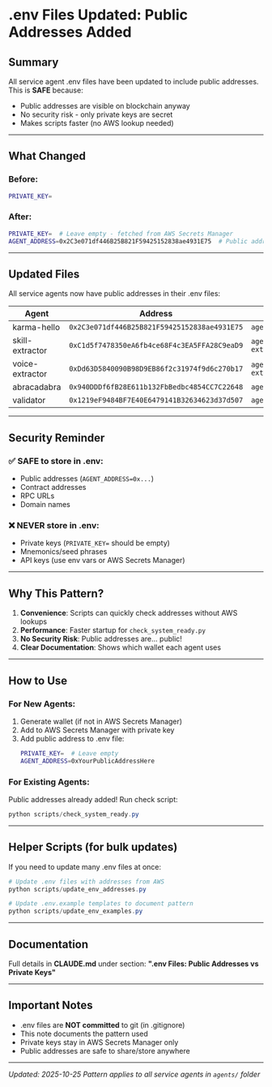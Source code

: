 # .env Files Updated: Public Addresses Added

## Summary

All service agent .env files have been updated to include public addresses. This is **SAFE** because:
- Public addresses are visible on blockchain anyway
- No security risk - only private keys are secret
- Makes scripts faster (no AWS lookup needed)

---

## What Changed

### Before:
```bash
PRIVATE_KEY=
```

### After:
```bash
PRIVATE_KEY=  # Leave empty - fetched from AWS Secrets Manager
AGENT_ADDRESS=0x2C3e071df446B25B821F59425152838ae4931E75  # Public address (safe to store)
```

---

## Updated Files

All service agents now have public addresses in their .env files:

| Agent | Address | Location |
|-------|---------|----------|
| karma-hello | `0x2C3e071df446B25B821F59425152838ae4931E75` | `agents/karma-hello/.env` |
| skill-extractor | `0xC1d5f7478350eA6fb4ce68F4c3EA5FFA28C9eaD9` | `agents/skill-extractor/.env` |
| voice-extractor | `0xDd63D5840090B98D9EB86f2c31974f9d6c270b17` | `agents/voice-extractor/.env` |
| abracadabra | `0x940DDDf6fB28E611b132FbBedbc4854CC7C22648` | `agents/abracadabra/.env` |
| validator | `0x1219eF9484BF7E40E6479141B32634623d37d507` | `agents/validator/.env` |

---

## Security Reminder

### ✅ SAFE to store in .env:
- Public addresses (`AGENT_ADDRESS=0x...`)
- Contract addresses
- RPC URLs
- Domain names

### ❌ NEVER store in .env:
- Private keys (`PRIVATE_KEY=` should be empty)
- Mnemonics/seed phrases
- API keys (use env vars or AWS Secrets Manager)

---

## Why This Pattern?

1. **Convenience**: Scripts can quickly check addresses without AWS lookups
2. **Performance**: Faster startup for `check_system_ready.py`
3. **No Security Risk**: Public addresses are... public!
4. **Clear Documentation**: Shows which wallet each agent uses

---

## How to Use

### For New Agents:

1. Generate wallet (if not in AWS Secrets Manager)
2. Add to AWS Secrets Manager with private key
3. Add public address to .env file:
   ```bash
   PRIVATE_KEY=  # Leave empty
   AGENT_ADDRESS=0xYourPublicAddressHere
   ```

### For Existing Agents:

Public addresses already added! Run check script:
```powershell
python scripts/check_system_ready.py
```

---

## Helper Scripts (for bulk updates)

If you need to update many .env files at once:

```powershell
# Update .env files with addresses from AWS
python scripts/update_env_addresses.py

# Update .env.example templates to document pattern
python scripts/update_env_examples.py
```

---

## Documentation

Full details in **CLAUDE.md** under section:
**".env Files: Public Addresses vs Private Keys"**

---

## Important Notes

- .env files are **NOT committed** to git (in .gitignore)
- This note documents the pattern used
- Private keys stay in AWS Secrets Manager only
- Public addresses are safe to share/store anywhere

---

*Updated: 2025-10-25*
*Pattern applies to all service agents in `agents/` folder*
